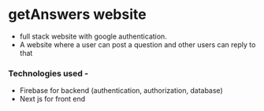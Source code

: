 # getAnswers website
- full stack website with google authentication.
- A website where a user can post a question and other users can reply to that
### Technologies used - 
- Firebase for backend (authentication, authorization, database)
- Next js for front end